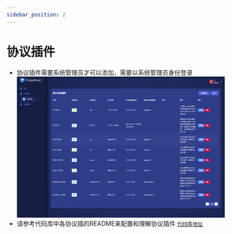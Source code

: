```yaml
---
sidebar_position: 2
---
```


# 协议插件
- 协议插件需要系统管理员才可以添加，需要以系统管理员身份登录
![](images/protocol_plug0.png)
- 请参考代码库中各协议插的README来配置和理解协议插件
[`代码库地址`](./system-introduction/code_repository)


